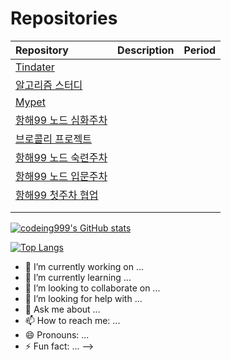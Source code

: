 
# Repositories
| Repository                                                               |  Description                   | Period    | 
| :----------------------------------------------------------------------- | :----------------------------- | :-------- |
| [Tindater](https://github.com/TinDater/TinDater-backend) | | |
| [알고리즘 스터디](https://github.com/codeing999/hanghae-algorithm-study) |  |  |
| [Mypet](https://github.com/codeing999/mypet-front) |  |  |
| [항해99 노드 심화주차](https://github.com/codeing999/intense_backend) |  |  |
| [브로콜리 프로젝트](https://github.com/Broccoli-Velog/Broccoli-Backend)  |  |  |
| [항해99 노드 숙련주차](https://github.com/codeing999/skilled_backend) |  |  |
| [항해99 노드 입문주차](https://github.com/codeing999/basic_backend) |  |  |
| [항해99 첫주차 협업](https://github.com/codeing999/Inside-Your-Melody) |  |  |
|  |  |
|  |  |

[![codeing999's GitHub stats](https://github-readme-stats.vercel.app/api?username=Codeing999&show_icons=true&theme=cobalt)](https://github.com/Codeing999/github-readme-stats)

[![Top Langs](https://github-readme-stats.vercel.app/api/top-langs/?username=codeing999)](https://github.com/codeing999/github-readme-stats)


- 🔭 I’m currently working on ...
- 🌱 I’m currently learning ...
- 👯 I’m looking to collaborate on ...
- 🤔 I’m looking for help with ...
- 💬 Ask me about ...
- 📫 How to reach me: ...
- 😄 Pronouns: ...
- ⚡ Fun fact: ...
-->
